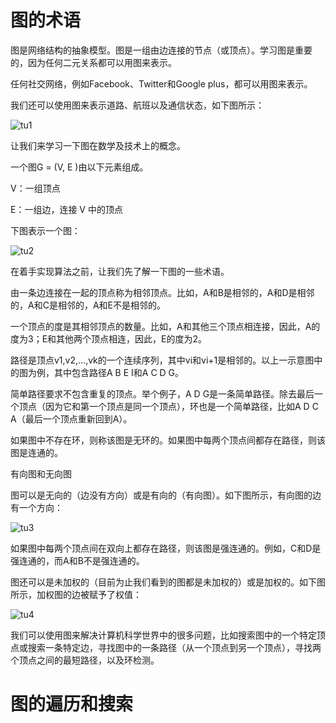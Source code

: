 # 图的术语
图是网络结构的抽象模型。图是一组由边连接的节点（或顶点）。学习图是重要的，因为任何二元关系都可以用图来表示。

任何社交网络，例如Facebook、Twitter和Google plus，都可以用图来表示。

我们还可以使用图来表示道路、航班以及通信状态，如下图所示：

![tu1](http://qingniao99.qiniudn.com/github/images/tu1.png)

让我们来学习一下图在数学及技术上的概念。

一个图G = (V, E )由以下元素组成。

V：一组顶点

E：一组边，连接 V 中的顶点

下图表示一个图：

![tu2](http://qingniao99.qiniudn.com/github/images/tu2.png)

在着手实现算法之前，让我们先了解一下图的一些术语。

由一条边连接在一起的顶点称为相邻顶点。比如，A和B是相邻的，A和D是相邻的，A和C是相邻的，A和E不是相邻的。

一个顶点的度是其相邻顶点的数量。比如，A和其他三个顶点相连接，因此，A的度为3；E和其他两个顶点相连，因此，E的度为2。

路径是顶点v1,v2,…,vk的一个连续序列，其中vi和vi+1是相邻的。以上一示意图中的图为例，其中包含路径A B E I和A C D G。

简单路径要求不包含重复的顶点。举个例子，A D G是一条简单路径。除去最后一个顶点（因为它和第一个顶点是同一个顶点），环也是一个简单路径，比如A D C A（最后一个顶点重新回到A）。

如果图中不存在环，则称该图是无环的。如果图中每两个顶点间都存在路径，则该图是连通的。

有向图和无向图

图可以是无向的（边没有方向）或是有向的（有向图）。如下图所示，有向图的边有一个方向：

![tu3](http://qingniao99.qiniudn.com/github/images/tu3.png)

如果图中每两个顶点间在双向上都存在路径，则该图是强连通的。例如，C和D是强连通的，而A和B不是强连通的。

图还可以是未加权的（目前为止我们看到的图都是未加权的）或是加权的。如下图所示，加权图的边被赋予了权值：

![tu4](http://qingniao99.qiniudn.com/github/images/tu4.png)

我们可以使用图来解决计算机科学世界中的很多问题，比如搜索图中的一个特定顶点或搜索一条特定边，寻找图中的一条路径（从一个顶点到另一个顶点），寻找两个顶点之间的最短路径，以及环检测。

# 图的遍历和搜索

